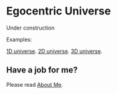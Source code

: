 ﻿# Egocentric Universe

Under construction

Examples:

[1D universe](https://raw.githack.com/anhr/universe/master/Examples/1D.html).
[2D universe](https://raw.githack.com/anhr/universe/master/Examples/2D.html).
[3D universe](https://raw.githack.com/anhr/universe/master/Examples/3D.html).

 ## Have a job for me?
Please read [About Me](https://anhr.github.io/AboutMe/).
